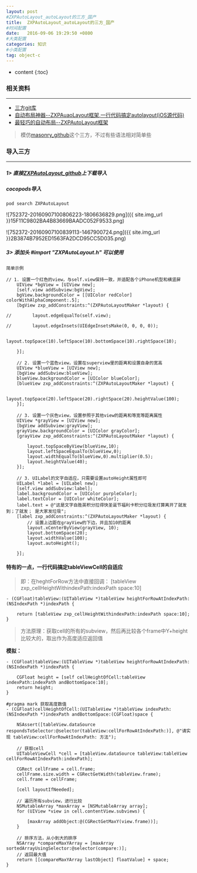 ```yaml
---
layout: post
#ZXPAutoLayout_autoLayout的三方_国产
title:  ZXPAutoLayout_autoLayout的三方_国产
#时间配置
date:   2016-09-06 19:29:50 +0800
#大类配置
categories: 知识
#小类配置
tag: object-c
---
```


* content
{:toc}

### 相关资料
---

* <a href="https://github.com/biggercoffee/ZXPAutoLayout" target="_blank">三方git库</a><br>
* <a href="http://www.okbase.net/file/item/33680" target="_blank">自动布局神器--ZXPAuaoLayout框架,一行代码搞定autolayout(iOS源代码)</a><br>
* <a href="http://www.cocoachina.com/ios/20160113/14974.html" target="_blank">最轻巧的自动布局--ZXPAutoLayout框架</a><br>

> 模仿<a href="https://github.com/SnapKit/Masonry" target="_blank">masonry_github</a>这个三方，不过有些语法相对简单些

### 导入三方
---

##### 1> 直接<a href="https://github.com/biggercoffee/ZXPAutoLayout" target="_blank">ZXPAutoLayout_github</a>上下载导入

##### cocopods导入

```
pod search ZXPAutoLayout
```
![752372-20160907100806223-1806636829.png]({{ site.img_url }}15F11C9802BA4B83669BAADC052F9533.png)

![752372-20160907100839113-1467900724.png]({{ site.img_url }}2B3874B7952ED1563FA2DCD95CC5D035.png)

##### 3> 添加头  #import "ZXPAutoLayout.h" 可以使用

`简单示例`

```objc
// 1. 设置一个红色的view，与self.view保持一致，并适配各个iPhone机型和横竖屏
    UIView *bgView = [UIView new];
    [self.view addSubview:bgView];
    bgView.backgroundColor = [[UIColor redColor] colorWithAlphaComponent:.5];
    [bgView zxp_addConstraints:^(ZXPAutoLayoutMaker *layout) {
        
//        layout.edgeEqualTo(self.view);
        
//        layout.edgeInsets(UIEdgeInsetsMake(0, 0, 0, 0));
        
        layout.topSpace(10).leftSpace(10).bottomSpace(10).rightSpace(10);
        
    }];
    
    // 2. 设置一个蓝色view，设置在superview里的距离和设置自身的宽高
    UIView *blueView = [UIView new];
    [bgView addSubview:blueView];
    blueView.backgroundColor = [UIColor blueColor];
    [blueView zxp_addConstraints:^(ZXPAutoLayoutMaker *layout) {
        
        layout.topSpace(20).leftSpace(20).rightSpace(20).heightValue(100);
    }];
    
    // 3. 设置一个灰色view，设置参照于其他view的距离和等宽等距离属性
    UIView *grayView = [UIView new];
    [bgView addSubview:grayView];
    grayView.backgroundColor = [UIColor grayColor];
    [grayView zxp_addConstraints:^(ZXPAutoLayoutMaker *layout) {
        
        layout.topSpaceByView(blueView,10);
        layout.leftSpaceEqualTo(blueView,0);
        layout.widthEqualTo(blueView,0).multiplier(0.5);
        layout.heightValue(40);
    }];
    
    // 3. UILabel的文字自适应，只需要设置autoHeight属性即可
    UILabel *label = [UILabel new];
    [self.view addSubview:label];
    label.backgroundColor = [UIColor purpleColor];
    label.textColor = [UIColor whiteColor];
    label.text = @"这是文字自胜英积分拉得快圣诞节福利卡积分垃圾发打算离开了就发到；了就发； 是大家发垃圾";
    [label zxp_addConstraints:^(ZXPAutoLayoutMaker *layout) {
        // 设置上边距在grayView的下边，并且加10的距离
        layout.xCenterByView(grayView, 10);
        layout.bottomSpace(20);
        layout.widthValue(100);
        layout.autoHeight();
        
    }];
```

#### 特有的一点，一行代码搞定tableViewCell的自适应

> 即：在heghtForRow方法中直接回调： [tableView zxp_cellHeightWithindexPath:indexPath space:10]

```objc
- (CGFloat)tableView:(UITableView *)tableView heightForRowAtIndexPath:(NSIndexPath *)indexPath {
    
    return [tableView zxp_cellHeightWithindexPath:indexPath space:10];
}
```

> 方法原理：获取cell的所有的subview，然后再比较各个frame中Y+height比较大的，取出作为高度适应返回值

**模拟：**<br>

```objc
- (CGFloat)tableView:(UITableView *)tableView heightForRowAtIndexPath:(NSIndexPath *)indexPath {
    
    CGFloat height = [self cellHeightOfCell:tableView indexPath:indexPath andBottomSpace:10];
    return height;
}

#pragma mark 获取高度数值
- (CGFloat)cellHeightOfCell:(UITableView *)tableView indexPath:(NSIndexPath *)indexPath andBottomSpace:(CGFloat)space {
    
    NSAssert([tableView.dataSource respondsToSelector:@selector(tableView:cellForRowAtIndexPath:)], @"请实现 tableView:cellForRowAtIndexPath: 方法");
    
    // 获取cell
    UITableViewCell *cell = [tableView.dataSource tableView:tableView cellForRowAtIndexPath:indexPath];
    
    CGRect cellFrame = cell.frame;
    cellFrame.size.width = CGRectGetWidth(tableView.frame);
    cell.frame = cellFrame;
    
    [cell layoutIfNeeded];
    
    // 遍历所有subview，进行比较
    NSMutableArray *maxArray = [NSMutableArray array];
    for (UIView *view in cell.contentView.subviews) {
        
        [maxArray addObject:@(CGRectGetMaxY(view.frame))];
    }
    
    // 排序方法，从小到大的排序
    NSArray *compareMaxYArray = [maxArray sortedArrayUsingSelector:@selector(compare:)];
    // 返回最大值
    return [[compareMaxYArray lastObject] floatValue] + space;
}
```